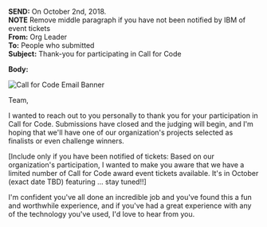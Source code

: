 **SEND:** On October 2nd, 2018.  
**NOTE** Remove middle paragraph if you have not been notified by IBM of event tickets   
**From:** Org Leader  
**To:** People who submitted  
**Subject:** Thank-you for participating in Call for Code  

**Body:**

![Call for Code Email Banner](https://github.com/IBM/digital-call-kits/blob/master/src/PUSH/CallforCodeEmailBanner.png)

Team,

I wanted to reach out to you personally to thank you for your participation in Call for Code. Submissions have closed and the judging will begin, and I'm hoping that we'll have one of our organization's projects selected as finalists or even challenge winners.

[Include only if you have been notified of tickets: Based on our organization's participation, I wanted to make you aware that we have a limited number of Call for Code award event tickets available. It's in October (exact date TBD) featuring ... stay tuned!!]

I'm confident you've all done an incredible job and you've found this a fun and worthwhile experience, and if you've had a great experience with any of the technology you've used, I'd love to hear from you.
